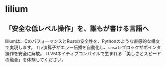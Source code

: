 # lilium

## 「安全な低レベル操作」を、誰もが書ける言語へ
liliumは、CのパフォーマンスとRustの安全性を、Pythonのような直感的な構文で実現します。
`?|>`演算子がエラー伝播を自動化し、`unsafe`ブロックがポインタ操作を安全に解放。
LLVMネイティブコンパイルで生まれる「美しさとスピードの融合」を体験してください。

